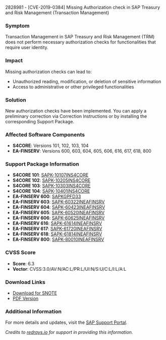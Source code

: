 2828981 - [CVE-2019-0384] Missing Authorization check in SAP Treasury and Risk Management (Transaction Management)

### Symptom
Transaction Management in SAP Treasury and Risk Management (TRM) does not perform necessary authorization checks for functionalities that require user identity.

### Impact
Missing authorization checks can lead to:
- Unauthorized reading, modification, or deletion of sensitive information
- Access to administrative or other privileged functionalities

### Solution
New authorization checks have been implemented. You can apply a preliminary correction via Correction Instructions or by installing the corresponding Support Package.

### Affected Software Components
- **S4CORE**: Versions 101, 102, 103, 104
- **EA-FINSERV**: Versions 600, 603, 604, 605, 606, 616, 617, 618, 800

### Support Package Information
- **S4CORE 101**: [SAPK-10107INS4CORE](https://me.sap.com/supportpackage/SAPK-10107INS4CORE)
- **S4CORE 102**: [SAPK-10205INS4CORE](https://me.sap.com/supportpackage/SAPK-10205INS4CORE)
- **S4CORE 103**: [SAPK-10303INS4CORE](https://me.sap.com/supportpackage/SAPK-10303INS4CORE)
- **S4CORE 104**: [SAPK-10401INS4CORE](https://me.sap.com/supportpackage/SAPK-10401INS4CORE)
- **EA-FINSERV 600**: [SAPKGPFD33](https://me.sap.com/supportpackage/SAPKGPFD33)
- **EA-FINSERV 603**: [SAPK-60322INEAFINSRV](https://me.sap.com/supportpackage/SAPK-60322INEAFINSRV)
- **EA-FINSERV 604**: [SAPK-60423INEAFINSRV](https://me.sap.com/supportpackage/SAPK-60423INEAFINSRV)
- **EA-FINSERV 605**: [SAPK-60520INEAFINSRV](https://me.sap.com/supportpackage/SAPK-60520INEAFINSRV)
- **EA-FINSERV 606**: [SAPK-60625INEAFINSRV](https://me.sap.com/supportpackage/SAPK-60625INEAFINSRV)
- **EA-FINSERV 616**: [SAPK-61614INEAFINSRV](https://me.sap.com/supportpackage/SAPK-61614INEAFINSRV)
- **EA-FINSERV 617**: [SAPK-61720INEAFINSRV](https://me.sap.com/supportpackage/SAPK-61720INEAFINSRV)
- **EA-FINSERV 618**: [SAPK-61814INEAFINSRV](https://me.sap.com/supportpackage/SAPK-61814INEAFINSRV)
- **EA-FINSERV 800**: [SAPK-80010INEAFINSRV](https://me.sap.com/supportpackage/SAPK-80010INEAFINSRV)

### CVSS Score
- **Score**: 6.3
- **Vector**: CVSS:3.0/AV:N/AC:L/PR:L/UI:N/S:U/C:L/I:L/A:L

### Download Links
- [Download for SNOTE](https://notesdownloads.sap.com/note/0040000002022502019)
- [PDF Version](https://userapps.support.sap.com/sap/support/sfm/notes/print/0002828981?language=en-US&token=6CE888D0829776F62CECB82B155C4A60)

### Additional Information
For more details and updates, visit the [SAP Support Portal](https://me.sap.com/notes/0002828981).

*Credits to [redrays.io](https://redrays.io) for support in providing this information.*